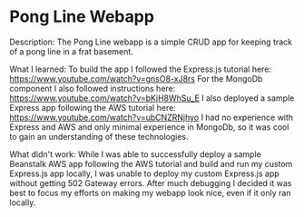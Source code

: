 # Pong Line Webapp 
Description:
The Pong Line webapp is a simple CRUD app for keeping track of a pong line in a frat basement.

Wnat I learned:
To build the app I followed the Express.js tutorial here: https://www.youtube.com/watch?v=gnsO8-xJ8rs 
For the MongoDb component I also followed instructions here: https://www.youtube.com/watch?v=bKjH8WhSu_E 
I also deployed a sample Express app following the AWS tutorial here: https://www.youtube.com/watch?v=ubCNZRNjhyo
I had no experience with Express and AWS and only minimal experience in MongoDb, so it was cool to gain an understanding of these technologies.  

What didn't work:
While I was able to successfully deploy a sample Beanstalk AWS app following the AWS tutorial and build and run my custom Express.js app locally, I was unable to deploy my custom Express.js app without getting 502 Gateway errors.  After much debugging I decided it was best to focus my efforts on making my webapp look nice, even if it only ran locally.   
